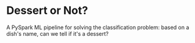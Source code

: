 # Dessert or Not?
A PySpark ML pipeline for solving the classification problem: based on a dish's name, can we tell if it's a dessert?
